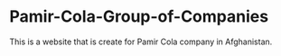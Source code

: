 # Pamir-Cola-Group-of-Companies
This is a website that is  create for Pamir Cola company in Afghanistan.

